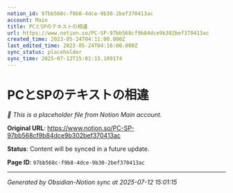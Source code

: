 ```yaml
---
notion_id: 97bb568c-f9b8-4dce-9b30-2bef370413ac
account: Main
title: PCとSPのテキストの相違
url: https://www.notion.so/PC-SP-97bb568cf9b84dce9b302bef370413ac
created_time: 2023-05-24T04:11:00.000Z
last_edited_time: 2023-05-24T04:16:00.000Z
sync_status: placeholder
sync_time: 2025-07-12T15:01:15.109174
---
```


# PCとSPのテキストの相違

*🔄 This is a placeholder file from Notion Main account.*

**Original URL**: https://www.notion.so/PC-SP-97bb568cf9b84dce9b302bef370413ac

**Status**: Content will be synced in a future update.

**Page ID**: `97bb568c-f9b8-4dce-9b30-2bef370413ac`

---

*Generated by Obsidian-Notion sync at 2025-07-12 15:01:15*
